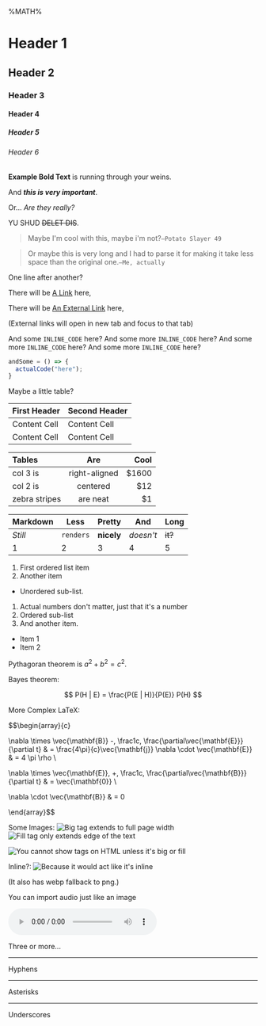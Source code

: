 %MATH%

# Header 1
## Header 2
### Header 3
#### Header 4
##### Header 5
###### Header 6

**Example Bold Text** is running through your weins.

And **_this is very important_**.

Or... _Are they really?_

YU SHUD ~~DELET DIS~~.

>Maybe I'm cool with this, maybe i'm not?`—Potato Slayer 49`

> Or maybe this is very long and I had 
> to parse it for making it take
> less space than the original
> one.`—Me, actually`

One line after
another?

There will be [A Link] here,

There will be [An External Link] here,

(External links will open in new tab and focus to that tab)

And some `INLINE_CODE` here? And some more `INLINE_CODE` here? And some more `INLINE_CODE` here? And some more `INLINE_CODE` here?
```JavaScript
andSome = () => {
  actualCode("here");
}
```
Maybe a little table?

| First Header  | Second Header |
| ------------- | ------------- |
| Content Cell  | Content Cell  |
| Content Cell  | Content Cell  |

| Tables        | Are           | Cool  |
| :------------- |:-------------:| -----:|
| col 3 is      | right-aligned | $1600 |
| col 2 is      | centered      |   $12 |
| zebra stripes | are neat      |    $1 |

Markdown | Less | Pretty | And | Long
--- | --- | --- | --- | ---
*Still* | `renders` | **nicely** | _doesn't_ | ~~it?~~
1 | 2 | 3 | 4 | 5

1. First ordered list item
2. Another item
  * Unordered sub-list. 
1. Actual numbers don't matter, just that it's a number
  1. Ordered sub-list
4. And another item.


- Item 1
- Item 2

Pythagoran theorem is $a^2 + b^2 = c^2$.
 
Bayes theorem:
 
$$
P(H | E) = \frac{P(E | H)}{P(E)} P(H)
$$

More Complex LaTeX:

$$\begin{array}{c}

\nabla \times \vec{\mathbf{B}} -\, \frac1c\, \frac{\partial\vec{\mathbf{E}}}{\partial t} &
= \frac{4\pi}{c}\vec{\mathbf{j}}    \nabla \cdot \vec{\mathbf{E}} & = 4 \pi \rho \\

\nabla \times \vec{\mathbf{E}}\, +\, \frac1c\, \frac{\partial\vec{\mathbf{B}}}{\partial t} & = \vec{\mathbf{0}} \\

\nabla \cdot \vec{\mathbf{B}} & = 0

\end{array}$$

Some Images:
![Big tag extends to full page width](%ASSETS%/og.png "big")
![Fill tag only extends edge of the text](%ASSETS%/og.png "fill")

![You cannot show tags on HTML unless it's big or fill](%ASSETS%/small.png)

Inline?: ![Because it would act like it's inline](%ASSETS%/mini.png)

(It also has webp fallback to png.)

You can import audio just like an image

![](%ASSETS%/drums.MP3)


Three or more...

---

Hyphens

***

Asterisks

___

Underscores




[A Link]:/demo
[An External Link]:http://example.com/